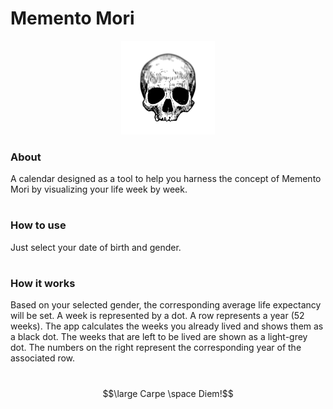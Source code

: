 # Memento Mori
<p align="center">
<img src="assets/logo_README.png" alt="drawing" width="150"/>
</p>

### About
A calendar designed as a tool to help you harness the concept of Memento Mori by visualizing your life week by week.

#
### How to use
Just select your date of birth and gender.
#
### How it works
Based on your selected gender, the corresponding average life expectancy will be set.
A week is represented by a dot. A row represents a year (52 weeks).
The app calculates the weeks you already lived and shows them as a black dot.
The weeks that are left to be lived are shown as a light-grey dot.
The numbers on the right represent the corresponding year of the associated row.
#
$$\large Carpe \space Diem!$$
